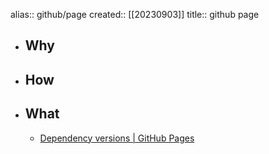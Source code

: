 alias:: github/page
created:: [[20230903]]
title:: github page

- ## Why
- ## How
- ## What
  - [Dependency versions | GitHub Pages](https://pages.github.com/versions/)